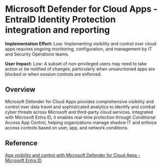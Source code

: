 # Microsoft Defender for Cloud Apps - EntraID Identity Protection integration and reporting

**Implementation Effort:** Low: Implementing visibility and control over cloud apps requires ongoing monitoring, configuration, and management by IT and Security Operations teams.

**User Impact:** Low: A subset of non-privileged users may need to take action or be notified of changes, particularly when unsanctioned apps are blocked or when session controls are enforced.

## Overview
Microsoft Defender for Cloud Apps provides comprehensive visibility and control over data travel and sophisticated analytics to identify and combat cyber threats across Microsoft and third-party cloud services. Integrated with Microsoft Entra ID, it enables real-time protection through Conditional Access App Control, helping organizations manage shadow IT and enforce access controls based on user, app, and network conditions.

## Reference
[App visibility and control with Microsoft Defender for Cloud Apps - Microsoft Entra ID](https://learn.microsoft.com/en-us/entra/identity/enterprise-apps/cloud-app-security)
